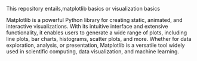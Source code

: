 This repository entails,matplotlib basics or visualization basics

Matplotlib is a powerful Python library for creating static, animated, and interactive visualizations. With its intuitive interface and extensive functionality, it enables users to generate a wide range of plots, including line plots, bar charts, histograms, scatter plots, and more. Whether for data exploration, analysis, or presentation, Matplotlib is a versatile tool widely used in scientific computing, data visualization, and machine learning.
